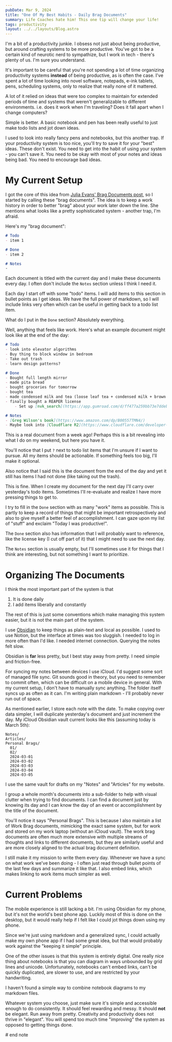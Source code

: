 ```yaml
---
pubDate: Mar 9, 2024
title: "One Of My Best Habits - Daily Brag Documents"
summary: Life Coaches hate him! This one tip will change your life!
tags: productivity
layout: ../../layouts/Blog.astro
---
```


I'm a bit of a productivity junkie. I obsess not just about being productive, but around crafting systems to be more productive. You've got to be a certain kind of neurotic nerd to sympathize, but I work in tech - there's plenty of us. I'm sure you understand.

It's important to be careful that you're not spending a lot of time organizing productivity systems **instead** of being productive, as is often the case. I've spent a lot of time looking into novel software, notepads, e-ink tablets, pens, scheduling systems, only to realize that really none of it mattered.

A lot of it relied on ideas that were too complex to maintain for extended periods of time and systems that weren't generalizable to different environments. i.e. does it work when I'm traveling? Does it fall apart when I change computers? 

Simple is better. A basic notebook and pen has been really useful to just make todo lists and jot down ideas. 

I used to look into really fancy pens and notebooks, but this another trap. If your productivity system is too nice, you'll try to save it for your "best" ideas. These don't exist. You need to get into the habit of using your system - you can't save it. You need to be okay with most of your notes and ideas being bad. You need to encourage bad ideas. 

# My Current Setup

I got the core of this idea from [Julia Evans' Brag Documents post](https://jvns.ca/blog/brag-documents/), so I started by calling these "brag documents". The idea is to keep a work history in order to better "brag" about your work later down the line. She mentions what looks like a pretty sophisticated system - another trap, I'm afraid.

Here's my "brag document":

```md
# Todo
- item 1

# Done
- item 2

# Notes
-
```

Each document is titled with the current day and I make these documents every day. I often don't include the `Notes` section unless I think I need it. 

Each day I start off with some "todo" items. I will add items to this section in bullet points as I get ideas. We have the full power of markdown, so I will include links very often which can be useful in getting back to a todo list item. 

What do I put in the `Done` section? Absolutely everything. 

Well, anything that feels like work. Here's what an example document might look like at the end of the day:

```md
# Todo
- look into elevator algorithms 
- Buy thing to block window in bedroom
- Take out trash
- learn design patterns?

# Done
- Bought full length mirror
- made pita bread
- bought groceries for tomorrow
- bought tea
- made condensed milk and tea (loose leaf tea + condensed milk + brown sugar)
- finally bought a REAPER license
	- Set up [nvk_search](https://app.gumroad.com/d/ff477a259bb73e7ddebcca3efbce371d) (license key: `D21C68B2-xxxx`)

# Notes
- [Greg Wilson's book](https://www.amazon.com/dp/B00557TMN4/)
- Maybe look into [Cloudflare R2](https://www.cloudflare.com/developer-platform/r2/)
```

This is a real document from a week ago! Perhaps this is a bit revealing into what I do on my weekend, but here you have it.

You'll notice that I put `?` next to todo list items that I'm unsure if I want to pursue. All my items should be actionable. If something feels too big, I'll make it optional. 

Also notice that I said this is the document from the end of the day and yet it still has items I had not done (like taking out the trash).

This is fine. When I create my document for the next day I'll carry over yesterday's todo items. Sometimes I'll re-evaluate and realize I have more pressing things to get to.

I try to fill in the `Done` section with as many "work" items as possible. This is partly to keep a record of things that might be important retrospectively and also to give myself a better feel of accomplishment. I can gaze upon my list of "stuff" and exclaim "Today I was productive!".

The `Done` section also has information that I will probably want to reference, like the license key (I cut off part of it) that I might need to use the next day.

The `Notes` section is usually empty, but I'll sometimes use it for things that I think are interesting, but not something I want to prioritize. 

# Organizing The Documents

I think the most important part of the system is that 
1. It is done daily
2. I add items liberally and constantly

The rest of this is just some conventions which make managing this system easier, but it is not the main part of the system.

I use [Obsidian](https://obsidian.md/) to keep things as plain-text and local as possible. I used to use Notion, but the interface at times was too sluggish. I needed to log in more often than I'd like. I needed internet connection. Querying the notes felt slow.

Obsidian is **far** less pretty, but I best stay away from pretty. I need simple and friction-free.

For syncing my notes between devices I use iCloud. I'd suggest some sort of managed file sync. Git sounds good in theory, but you need to remember to commit often, which can be difficult on a mobile device in general. With my current setup, I don't have to manually sync anything. The folder itself syncs up as often as it can. I'm writing plain markdown - I'll probably never run out of space.

As mentioned earlier, I store each note with the date. To make copying over data simpler, I will duplicate yesterday's document and just increment the day. My iCloud Obsidian vault current looks like this (assuming today is March 5th):

```
Notes/
Articles/
Personal Brags/
  01/
  02/
  2024-03-01
  2024-03-02
  2024-03-03
  2024-03-04
  2024-03-05
```

I use the same vault for drafts on my "Notes" and "Articles" for my website. 

I group a whole month's documents into a sub-folder to help with visual clutter when trying to find documents. I can find a document just by knowing its day and I can know the day of an event or accomplishment by the title of the document.

You'll notice it says "Personal Brags". This is because I also maintain a list of Work Brag documents, mimicking the exact same system, but for work and stored on my work laptop (without an iCloud vault). The work brag documents are often much more extensive with multiple streams of thoughts and links to different documents, but they are similarly useful and are more closely aligned to the actual brag document definition.

I still make it my mission to write them every day. Whenever we have a sync on what work we've been doing - I often just read through bullet points of the last few days and summarize it like that. I also embed links, which makes linking to work items much simpler as well.

# Current Problems

The mobile experience is still lacking a bit. I'm using Obsidian for my phone, but it's not the world's best phone app. Luckily most of this is done on the desktop, but it would really help if I felt like I could jot things down using my phone. 

Since we're just using markdown and a generalized sync, I could actually make my own phone app if I had some great idea, but that would probably work against the "keeping it simple" principle.

One of the other issues is that this system is entirely digital. One really nice thing about notebooks is that you can diagram in ways unbounded by grid lines and unicode. Unfortunately, notebooks can't embed links, can't be quickly duplicated, are slower to use, and are restricted by your handwriting.

I haven't found a simple way to combine notebook diagrams to my markdown files.

Whatever system you choose, just make sure it's simple and accessible enough to do consistently. It should feel rewarding and messy. It should **not** be elegant. Run away from pretty. Creativity and productivity does not thrive in "elegant". You will spend too much time "improving" the system as opposed to getting things done.

\# end note